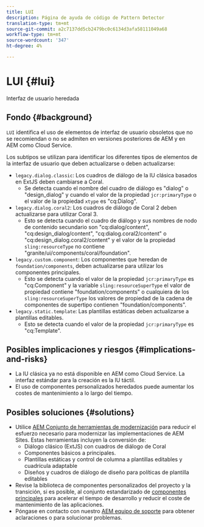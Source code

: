 ```yaml
---
title: LUI
description: Página de ayuda de código de Pattern Detector
translation-type: tm+mt
source-git-commit: a2c7137dd5cb2479bc0c6134d3afa58111049a68
workflow-type: tm+mt
source-wordcount: '347'
ht-degree: 4%

---
```



# LUI {#lui}

Interfaz de usuario heredada

## Fondo {#background}

`LUI` identifica el uso de elementos de interfaz de usuario obsoletos que no se recomiendan o no se admiten en versiones posteriores de AEM y en AEM como Cloud Service.

Los subtipos se utilizan para identificar los diferentes tipos de elementos de la interfaz de usuario que deben actualizarse o deben actualizarse:

* `legacy.dialog.classic`: Los cuadros de diálogo de la IU clásica basados en ExtJS deben cambiarse a Coral.
   * Se detecta cuando el nombre del cuadro de diálogo es &quot;dialog&quot; o &quot;design_dialog&quot; y cuando
el valor de la propiedad `jcr:primaryType` o el valor de la propiedad `xtype` es &quot;cq:Dialog&quot;.
* `legacy.dialog.coral2`: Los cuadros de diálogo de Coral 2 deben actualizarse para utilizar Coral 3.
   * Esto se detecta cuando el cuadro de diálogo y sus nombres de nodo de contenido secundario son &quot;cq:dialog/content&quot;,
&quot;cq:design_dialog/content&quot;, &quot;cq:dialog.coral2/content&quot; o &quot;cq:design_dialog.coral2/content&quot;
y el valor de la propiedad `sling:resourceType` no contiene
&quot;granite/ui/components/coral/foundation&quot;.
* `legacy.custom.component`: Los componentes que heredan de  `foundation/components`, deben actualizarse para utilizar los componentes principales.
   * Esto se detecta cuando el valor de la propiedad `jcr:primaryType` es &quot;cq:Component&quot; y la variable
      `sling:resourceSuperType` el valor de propiedad contiene &quot;foundation/components&quot; o cualquiera de los
      `sling:resourceSuperType` los valores de propiedad de la cadena de componentes de supertipo contienen &quot;foundation/components&quot;.
* `legacy.static.template`: Las plantillas estáticas deben actualizarse a plantillas editables.
   * Esto se detecta cuando el valor de la propiedad `jcr:primaryType` es &quot;cq:Template&quot;.

## Posibles implicaciones y riesgos {#implications-and-risks}

* La IU clásica ya no está disponible en AEM como Cloud Service. La interfaz estándar para la creación es la IU táctil.
* El uso de componentes personalizados heredados puede aumentar los costes de mantenimiento a lo largo del tiempo.

## Posibles soluciones {#solutions}

* Utilice [AEM Conjunto de herramientas de modernización](https://opensource.adobe.com/aem-modernize-tools/) para reducir el esfuerzo necesario para modernizar las implementaciones de AEM Sites. Estas herramientas incluyen la conversión de:
   * Diálogo clásico (ExtJS) con cuadros de diálogo de Coral
   * Componentes básicos a principales.
   * Plantillas estáticas y control de columna a plantillas editables y cuadrícula adaptable
   * Diseños y cuadros de diálogo de diseño para políticas de plantilla editables
* Revise la biblioteca de componentes personalizados del proyecto y la transición, si es posible, al conjunto estandarizado de [componentes principales](https://experienceleague.adobe.com/docs/experience-manager-core-components/using/introduction.html?lang=es) para acelerar el tiempo de desarrollo y reducir el coste de mantenimiento de las aplicaciones.
* Póngase en contacto con nuestro [AEM equipo de soporte](https://helpx.adobe.com/enterprise/using/support-for-experience-cloud.html) para obtener aclaraciones o para solucionar problemas.
